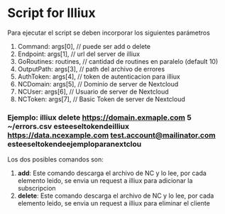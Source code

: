 # Script for Illiux
Para ejecutar el script se deben incorporar los siguientes parámetros
1. Command:    args[0],  // puede ser add o delete
2. Endpoint:   args[1],  // url del server de illiux
3. GoRoutines: routines, // cantidad de routines en paralelo (default 10)
4. OutputPath: args[3],  // path del archivo de errores
5. AuthToken:  args[4],  // token de autenticacion para illiux
6. NCDomain:   args[5],  // Dominio de server de Nextcloud
7. NCUser:     args[6],  // Usuario de server de Nextcloud
8. NCToken:    args[7],  // Basic Token de server de Nextcloud

### Ejemplo: illiux delete https://domain.exmaple.com 5 ~/errors.csv esteeseltokendeilliux https://data.ncexample.com test.account@mailinator.com esteeseltokendeejemploparanextclou


Los dos posibles comandos son:
1. **add**: 
Este comando descarga el archivo de NC y lo lee, por cada elemento leido, se envia un request a illiux para adicionar la subscripcion
2. **delete**: 
Este comando descarga el archivo de NC y lo lee, por cada elemento leido, se envia un request a illiux para eliminar el cliente
